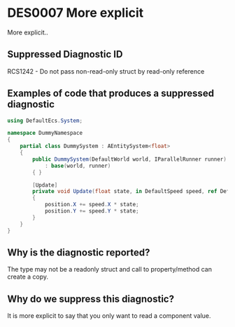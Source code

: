 # DES0007 More explicit

More explicit..

## Suppressed Diagnostic ID

RCS1242 - Do not pass non-read-only struct by read-only reference

## Examples of code that produces a suppressed diagnostic
```csharp
using DefaultEcs.System;

namespace DummyNamespace
{
    partial class DummySystem : AEntitySystem<float>
    {
        public DummySystem(DefaultWorld world, IParallelRunner runner)
            : base(world, runner)
        { }

        [Update]
        private void Update(float state, in DefaultSpeed speed, ref DefaultPosition position)
        {
            position.X += speed.X * state;
            position.Y += speed.Y * state;
        }
    }
}
```

## Why is the diagnostic reported?

The type may not be a readonly struct and call to property/method can create a copy.

## Why do we suppress this diagnostic?

It is more explicit to say that you only want to read a component value.